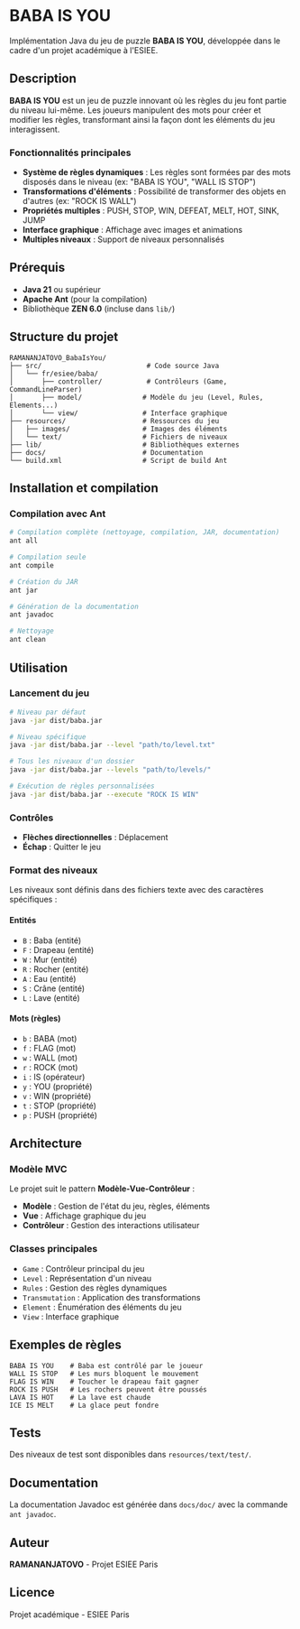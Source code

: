 # BABA IS YOU

Implémentation Java du jeu de puzzle **BABA IS YOU**, développée dans le cadre d'un projet académique à l'ESIEE.

## Description

**BABA IS YOU** est un jeu de puzzle innovant où les règles du jeu font partie du niveau lui-même. Les joueurs manipulent des mots pour créer et modifier les règles, transformant ainsi la façon dont les éléments du jeu interagissent.

### Fonctionnalités principales

- **Système de règles dynamiques** : Les règles sont formées par des mots disposés dans le niveau (ex: "BABA IS YOU", "WALL IS STOP")
- **Transformations d'éléments** : Possibilité de transformer des objets en d'autres (ex: "ROCK IS WALL")
- **Propriétés multiples** : PUSH, STOP, WIN, DEFEAT, MELT, HOT, SINK, JUMP
- **Interface graphique** : Affichage avec images et animations
- **Multiples niveaux** : Support de niveaux personnalisés

## Prérequis

- **Java 21** ou supérieur
- **Apache Ant** (pour la compilation)
- Bibliothèque **ZEN 6.0** (incluse dans `lib/`)

## Structure du projet

```
RAMANANJATOVO_BabaIsYou/
├── src/                          # Code source Java
│   └── fr/esiee/baba/
│       ├── controller/           # Contrôleurs (Game, CommandLineParser)
│       ├── model/               # Modèle du jeu (Level, Rules, Elements...)
│       └── view/                # Interface graphique
├── resources/                   # Ressources du jeu
│   ├── images/                  # Images des éléments
│   └── text/                    # Fichiers de niveaux
├── lib/                         # Bibliothèques externes
├── docs/                        # Documentation
└── build.xml                    # Script de build Ant
```

## Installation et compilation

### Compilation avec Ant

```bash
# Compilation complète (nettoyage, compilation, JAR, documentation)
ant all

# Compilation seule
ant compile

# Création du JAR
ant jar

# Génération de la documentation
ant javadoc

# Nettoyage
ant clean
```

## Utilisation

### Lancement du jeu

```bash
# Niveau par défaut
java -jar dist/baba.jar

# Niveau spécifique
java -jar dist/baba.jar --level "path/to/level.txt"

# Tous les niveaux d'un dossier
java -jar dist/baba.jar --levels "path/to/levels/"

# Exécution de règles personnalisées
java -jar dist/baba.jar --execute "ROCK IS WIN"
```

### Contrôles

- **Flèches directionnelles** : Déplacement
- **Échap** : Quitter le jeu

### Format des niveaux

Les niveaux sont définis dans des fichiers texte avec des caractères spécifiques :

#### Entités
- `B` : Baba (entité)
- `F` : Drapeau (entité)
- `W` : Mur (entité)
- `R` : Rocher (entité)
- `A` : Eau (entité)
- `S` : Crâne (entité)
- `L` : Lave (entité)

#### Mots (règles)
- `b` : BABA (mot)
- `f` : FLAG (mot)
- `w` : WALL (mot)
- `r` : ROCK (mot)
- `i` : IS (opérateur)
- `y` : YOU (propriété)
- `v` : WIN (propriété)
- `t` : STOP (propriété)
- `p` : PUSH (propriété)

## Architecture

### Modèle MVC

Le projet suit le pattern **Modèle-Vue-Contrôleur** :

- **Modèle** : Gestion de l'état du jeu, règles, éléments
- **Vue** : Affichage graphique du jeu
- **Contrôleur** : Gestion des interactions utilisateur

### Classes principales

- `Game` : Contrôleur principal du jeu
- `Level` : Représentation d'un niveau
- `Rules` : Gestion des règles dynamiques
- `Transmutation` : Application des transformations
- `Element` : Énumération des éléments du jeu
- `View` : Interface graphique

## Exemples de règles

```
BABA IS YOU    # Baba est contrôlé par le joueur
WALL IS STOP   # Les murs bloquent le mouvement
FLAG IS WIN    # Toucher le drapeau fait gagner
ROCK IS PUSH   # Les rochers peuvent être poussés
LAVA IS HOT    # La lave est chaude
ICE IS MELT    # La glace peut fondre
```

## Tests

Des niveaux de test sont disponibles dans `resources/text/test/`.

## Documentation

La documentation Javadoc est générée dans `docs/doc/` avec la commande `ant javadoc`.

## Auteur

**RAMANANJATOVO** - Projet ESIEE Paris

## Licence

Projet académique - ESIEE Paris
